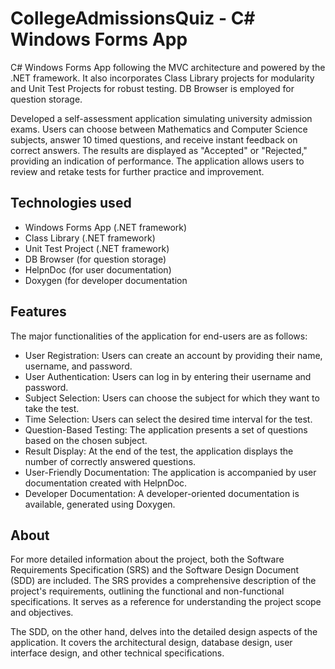 # CollegeAdmissionsQuiz - C# Windows Forms App
C# Windows Forms App following the MVC architecture and powered by the .NET framework. It also incorporates Class Library projects for modularity and Unit Test Projects for robust testing. DB Browser is employed for question storage.

Developed a self-assessment application simulating university admission exams. Users can choose between Mathematics and Computer Science subjects, answer 10 timed questions, and receive instant feedback on correct answers. The results are displayed as "Accepted" or "Rejected," providing an indication of performance. The application allows users to review and retake tests for further practice and improvement.

## Technologies used
* Windows Forms App (.NET framework)
* Class Library (.NET framework)
* Unit Test Project (.NET framework)
* DB Browser (for question storage)
* HelpnDoc (for user documentation)
* Doxygen (for developer documentation

## Features
The major functionalities of the application for end-users are as follows:
* User Registration: Users can create an account by providing their name, username, and password.
* User Authentication: Users can log in by entering their username and password.
* Subject Selection: Users can choose the subject for which they want to take the test.
* Time Selection: Users can select the desired time interval for the test.
* Question-Based Testing: The application presents a set of questions based on the chosen subject.
* Result Display: At the end of the test, the application displays the number of correctly answered questions.
* User-Friendly Documentation: The application is accompanied by user documentation created with HelpnDoc.
* Developer Documentation: A developer-oriented documentation is available, generated using Doxygen.

## About
For more detailed information about the project, both the Software Requirements Specification (SRS) and the Software Design Document (SDD) are included. The SRS provides a comprehensive description of the project's requirements, outlining the functional and non-functional specifications. It serves as a reference for understanding the project scope and objectives.

The SDD, on the other hand, delves into the detailed design aspects of the application. It covers the architectural design, database design, user interface design, and other technical specifications.
